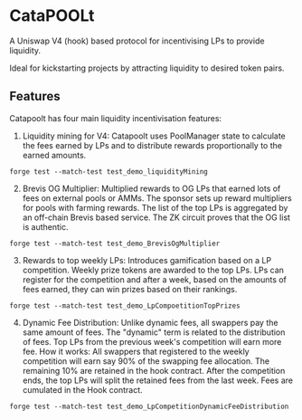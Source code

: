 # CataPOOLt

A Uniswap V4 (hook) based protocol for incentivising LPs to provide liquidity.

Ideal for kickstarting projects by attracting liquidity to desired token pairs.

## Features

Catapoolt has four main liquidity incentivisation features:
1. Liquidity mining for V4: Catapoolt uses PoolManager state to calculate the fees earned by LPs and to distribute rewards proportionally to the earned amounts.  
```
forge test --match-test test_demo_liquidityMining
```

2. Brevis OG Multiplier: Multiplied rewards to OG LPs that earned lots of fees on external pools or AMMs. The sponsor sets up reward multipliers for pools with farming rewards. The list of the top LPs is aggregated by an off-chain Brevis based service. The ZK circuit proves that the OG list is authentic.
```
forge test --match-test test_demo_BrevisOgMultiplier
```

3. Rewards to top weekly LPs: Introduces gamification based on a LP competition. Weekly prize tokens are awarded to the top LPs. LPs can register for the competition and after a week, based on the amounts of fees earned, they can win prizes based on their rankings.
```
forge test --match-test test_demo_LpCompoetitionTopPrizes
```

4. Dynamic Fee Distribution: Unlike dynamic fees, all swappers pay the same amount of fees. The "dynamic" term is related to the distribution of fees. Top LPs from the previous week's competition will earn more fee. How it works: All swappers that registered to the weekly competition will earn say 90% of the swapping fee allocation. The remaining 10% are retained in the hook contract. After the competition ends, the top LPs will split the retained fees from the last week. Fees are cumulated in the Hook contract.
```
forge test --match-test test_demo_LpCompetitionDynamicFeeDistribution
```
